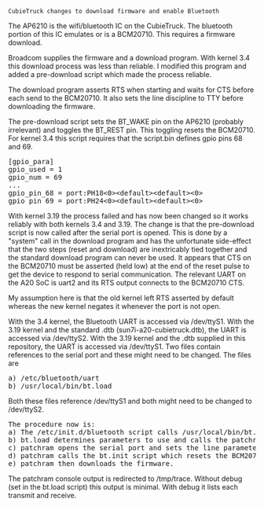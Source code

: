 	CubieTruck changes to download firmware and enable Bluetooth

The AP6210 is the wifi/bluetooth IC on the CubieTruck.  The bluetooth portion
of this IC emulates or is a BCM20710.  This requires a firmware download.

Broadcom supplies the firmware and a download program.  With kernel 3.4 this
download process was less than reliable.  I modified this program and added
a pre-download script which made the process reliable.


The download program asserts RTS when starting and waits for CTS before each send
to the BCM20710.  It also sets the line discipline to TTY before downloading
the firmware.


The pre-download script sets the BT_WAKE pin on the AP6210 (probably irrelevant)
and toggles the BT_REST pin.  This toggling resets the BCM20710.  For kernel 3.4
this script requires that the script.bin defines gpio pins 68 and 69.

<pre>
[gpio_para]
gpio_used = 1
gpio_num = 69
...
gpio_pin_68 = port:PH18&lt;0>&lt;default>&lt;default>&lt;0>
gpio_pin_69 = port:PH24&lt;0>&lt;default>&lt;default>&lt;0>
</pre>


With kernel 3.19 the process failed and has now been changed so it works
reliably with both kernels 3.4 and 3.19.  The change is that the pre-download
script is now called after the serial port is opened.  This is done by a 
"system" call in the download program and has the unfortunate side-effect that
the two steps (reset and download) are inextricably tied together and the
standard download program can never be used.  It appears that CTS on the 
BCM20710 must be asserted (held low) at the end of the reset pulse to get the
device to respond to serial communication.  The relevant UART on the A20 SoC
is uart2 and its RTS output connects to the BCM20710 CTS.

My assumption here is that the old kernel left RTS asserted by default whereas
the new kernel negates it whenever the port is not open.


With the 3.4 kernel, the Bluetooth UART is accessed via /dev/ttyS1.  With the 
3.19 kernel and the standard .dtb (sun7i-a20-cubietruck.dtb), the UART is
accessed via /dev/ttyS2.  With the 3.19 kernel and the .dtb supplied in this
repository, the UART is accessed via /dev/ttyS1.  Two files contain references
to the serial port and these might need to be changed.  The files are

<pre>
a) /etc/bluetooth/uart
b) /usr/local/bin/bt.load
</pre>

Both these files reference /dev/ttyS1 and both might need to be changed to
/dev/ttyS2.


<pre>
The procedure now is:
a) The /etc/init.d/bluetooth script calls /usr/local/bin/bt.load.
b) bt.load determines parameters to use and calls the patchram program.
c) patchram opens the serial port and sets the line parameters.
d) patchram calls the bt.init script which resets the BCM20710.
e) patchram then downloads the firmware.
</pre>


The patchram console output is redirected to /tmp/trace.  Without debug (set in
the bt.load script) this output is minimal.  With debug it lists each transmit
and receive.

